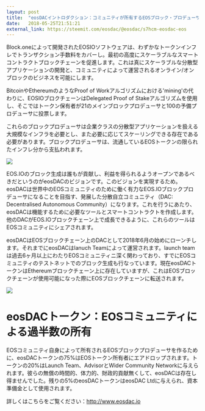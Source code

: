 ```yaml
---
layout: post
title:  "eosDACイントロダクション：コミュニティが所有するEOSブロック・プロデューサー"
date:   2018-05-25T21:51:21
external_link: https://steemit.com/eosdac/@eosdac/s7hcm-eosdac-eos
---
```

Block.oneによって開発されたEOSIOソフトウェアは、わずかなトークンインフレでトランザクション手数料をカバーし。最初の高度にスケーラブルなスマートコントラクトブロックチェーンを促進します。これは真にスケーラブルな分散型アプリケーションの開発と、コミュニティによって運営されるオンライン/オンブロックのビジネスを可能にします。

BitcoinやEthereumのようなProof of Workアルゴリズムにおける'mining'の代わりに、EOSIOブロクチェーンはDelegated Proof of Stakeアルゴリズムを使用し、そこではトークン保有者が21のメインブロックプロデューサと100の予備プロデューサに投票します。

これらのブロックプロデューサは企業クラスの分散型アプリケーションを扱える大規模なインフラを必要とし、また必要に応じてスケーリングできる存在である必要があります。ブロックプロデューサは、流通しているEOSトークンの限られたインフレ分から支払われます。

![](https://cdn.steemitimages.com/DQmaGyfzQ1AevwaLm87ypicBQD8cUqtZbahA7nhyuQWmQRW/image.png)

EOS.IOのブロック生成は誰もが貢献し、利益を得られるようオープンであるべきだというのがeosDACのビジョンです。このビジョンを実現するため。eosDACは世界中のEOSコミュニティのために働く有力なEOS.IOブロックプロデューサになることを目指す、発展した分散自立コミュニティ（DAC: Decentralised Autonomous Community）になります。これを行うにあたり、eosDACは機能するために必要なツールとスマートコントラクトを作成します。他のDACがEOS.IOブロックチェーン上で成長できるように、これらのツールはEOSコミュニティにシェアされます。

eosDACはEOSブロックチェーン上のDACとして2018年6月の始めにローンチします。それまでにeosDACはlanuch Teamによって運営されます。launch teamは過去6ヶ月以上にわたりEOSコミュニティニ深く関わっており、すでにEOSコミュニティのテストネットでのブロック生成も行なっています。現在eosDACトークンはEthereumブロックチェーン上に存在していますが、これはEOSブロックチェーンが使用可能になった際にEOSブロックチェーンに転送されます。

![](https://cdn.steemitimages.com/DQmahj8wJf4ZiqdZzLrQUcdSYSomJFwGNb6NJ2iFYJ6pAYZ/image.png)

# eosDACトークン：EOSコミュニティによる過半数の所有
EOSコミュニティ自身によって所有されるEOSブロックプロデューサを作るために、eosDACトークンの75%はEOSトークン所有者にエアドロップされます。トークンの20%はLaunch Team、AdvisorとWider Community Networkに与えられます。彼らの無償の時間的、体力的、財政的貢献無くして、eosDACは存在し得ませんでした。残りの5%のeosDACトークンはeosDAC Ltdに与えられ、資本準備金として使用されます。

詳しくはこちらをご覧ください：http://www.eosdac.io
